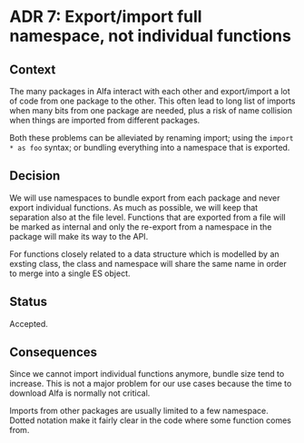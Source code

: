 # ADR 7: Export/import full namespace, not individual functions

## Context

The many packages in Alfa interact with each other and export/import a lot of code from one package to the other. This often lead to long list of imports when many bits from one package are needed, plus a risk of name collision when things are imported from different packages.

Both these problems can be alleviated by renaming import; using the `import * as foo` syntax; or bundling everything into a namespace that is exported. 

## Decision

We will use namespaces to bundle export from each package and never export individual functions. As much as possible, we will keep that separation also at the file level. Functions that are exported from a file will be marked as internal and only the re-export from a namespace in the package will make its way to the API.

For functions closely related to a data structure which is modelled by an exsting class, the class and namespace will share the same name in order to merge into a single ES object.

## Status
 
Accepted.

## Consequences

Since we cannot import individual functions anymore, bundle size tend to increase. This is not a major problem for our use cases because the time to download Alfa is normally not critical. 

Imports from other packages are usually limited to a few namespace. Dotted notation make it fairly clear in the code where some function comes from.
